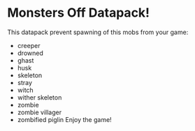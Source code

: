 # Monsters Off Datapack!
This datapack prevent spawning of this mobs from your game:
- creeper
- drowned
- ghast
- husk
- skeleton
- stray
- witch
- wither skeleton
- zombie
- zombie villager
- zombified piglin
Enjoy the game!
